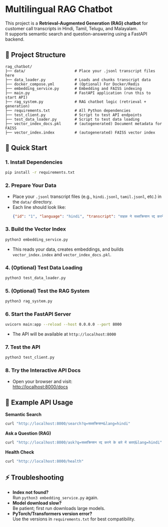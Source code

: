 # Multilingual RAG Chatbot

This project is a **Retrieval-Augmented Generation (RAG) chatbot** for customer call transcripts in Hindi, Tamil, Telugu, and Malayalam.  
It supports semantic search and question-answering using a FastAPI backend.

## 📁 Project Structure

```
rag_chatbot/
├── data/                      # Place your .jsonl transcript files here
├── data_loader.py             # Loads and chunks transcript data
├── docker_compose.yml         # (Optional) For Docker/Redis
├── embedding_service.py       # Embedding and FAISS indexing
├── main.py                    # FastAPI application (run this to start API)
├── rag_system.py              # RAG chatbot logic (retrieval + generation)
├── requirements.txt           # All Python dependencies
├── test_client.py             # Script to test API endpoints
├── test_data_loader.py        # Script to test data loading
├── vector_index_docs.pkl      # (autogenerated) Document metadata for FAISS
├── vector_index.index         # (autogenerated) FAISS vector index
```

## 🚀 Quick Start

### 1. **Install Dependencies**

```bash
pip install -r requirements.txt
```

### 2. **Prepare Your Data**

- Place your `.jsonl` transcript files (e.g., `hindi.jsonl`, `tamil.jsonl`, etc.) in the `data/` directory.
- Each line should look like:
  ```json
  {"id": "1", "language": "hindi", "transcript": "ग्राहक ने सब्सक्रिप्शन रद्द करने के लिए कॉल किया था"}
  ```

### 3. **Build the Vector Index**

```bash
python3 embedding_service.py
```
- This reads your data, creates embeddings, and builds `vector_index.index` and `vector_index_docs.pkl`.

### 4. **(Optional) Test Data Loading**

```bash
python3 test_data_loader.py
```

### 5. **(Optional) Test the RAG System**

```bash
python3 rag_system.py
```

### 6. **Start the FastAPI Server**

```bash
uvicorn main:app --reload --host 0.0.0.0 --port 8000
```
- The API will be available at `http://localhost:8000`

### 7. **Test the API**

```bash
python3 test_client.py
```

### 8. **Try the Interactive API Docs**

- Open your browser and visit:  
  [http://localhost:8000/docs](http://localhost:8000/docs)

## 🧪 Example API Usage

**Semantic Search**
```bash
curl "http://localhost:8000/search?q=सब्सक्रिप्शन&lang=hindi"
```

**Ask a Question (RAG)**
```bash
curl "http://localhost:8000/ask?q=सब्सक्रिप्शन रद्द करने के बारे में बताएं&lang=hindi"
```

**Health Check**
```bash
curl "http://localhost:8000/health"
```

## ⚡️ Troubleshooting

- **Index not found?**  
  Run `python3 embedding_service.py` again.
- **Model download slow?**  
  Be patient; first run downloads large models.
- **PyTorch/Transformers version error?**  
  Use the versions in `requirements.txt` for best compatibility.
